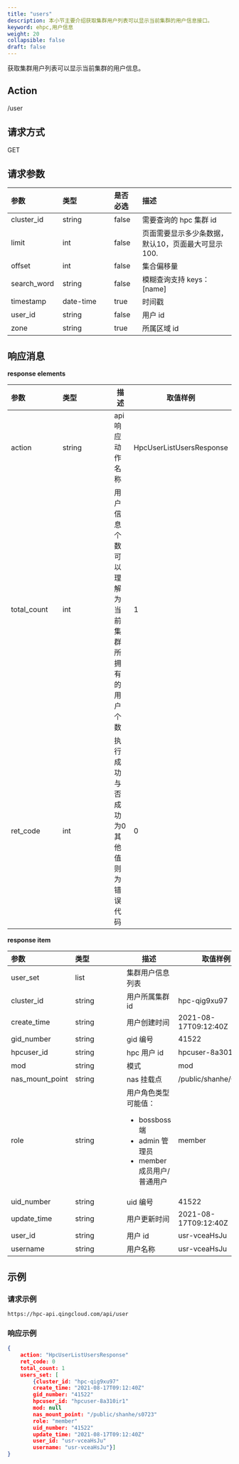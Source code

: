 ```yaml
---
title: "users"
description: 本小节主要介绍获取集群用户列表可以显示当前集群的用户信息接口。 
keyword: ehpc,用户信息
weight: 20
collapsible: false
draft: false
---
```


获取集群用户列表可以显示当前集群的用户信息。

## Action

/user

## 请求方式

GET

## 请求参数

| <span style="display:inline-block;width:100px">参数</span> | <span style="display:inline-block;width:100px">类型</span> | 是否必选 | 描述                                               |
| :--------------------------------------------------------- | :--------------------------------------------------------- | :------- | :------------------------------------------------- |
| cluster_id                                                 | string                                                     | false    | 需要查询的 hpc 集群 id                             |
| limit                                                      | int                                                        | false    | 页面需要显示多少条数据，默认10，页面最大可显示100. |
| offset                                                     | int                                                        | false    | 集合偏移量                                         |
| search_word                                                | string                                                     | false    | 模糊查询支持 keys：[name]                          |
| timestamp                                                  | date-time                                                  | true     | 时间戳                                             |
| user_id                                                    | string                                                     | false    | 用户 id                                            |
| zone                                                       | string                                                     | true     | 所属区域 id                                        |

## 响应消息

**response elements**

| <span style="display:inline-block;width:100px">参数</span> | <span style="display:inline-block;width:100px">类型</span> | 描述                                                 | 取值样例                 |
| :--------------------------------------------------------- | :--------------------------------------------------------- | ---------------------------------------------------- | ------------------------ |
| action                                                     | string                                                     | api 响应动作名称                                     | HpcUserListUsersResponse |
| total_count                                                | int                                                        | 用户信息个数<br />可以理解为当前集群所拥有的用户个数 | 1                        |
| ret_code                                                   | int                                                        | 执行成功与否<br />成功为0<br />其他值则为错误代码    | 0                        |

**response item**

| <span style="display:inline-block;width:100px">参数</span> | <span style="display:inline-block;width:100px">类型</span> | 描述                                                         | 取值样例             |
| :--------------------------------------------------------- | :--------------------------------------------------------- | ------------------------------------------------------------ | -------------------- |
| user_set                                                   | list                                                       | 集群用户信息列表                                             |                      |
| cluster_id                                                 | string                                                     | 用户所属集群 id                                              | hpc-qig9xu97         |
| create_time                                                | string                                                     | 用户创建时间                                                 | 2021-08-17T09:12:40Z |
| gid_number                                                 | string                                                     | gid 编号                                                     | 41522                |
| hpcuser_id                                                 | string                                                     | hpc 用户 id                                                  | hpcuser-8a301ir      |
| mod                                                        | string                                                     | 模式                                                         | mod                  |
| nas_mount_point                                            | string                                                     | nas 挂载点                                                   | /public/shanhe/07023 |
| role                                                       | string                                                     | 用户角色类型<br />可能值：<ul><li>bossboss端</li><li>admin 管理员</li><li>member 成员用户/普通用户</li></ul> | member               |
| uid_number                                                 | string                                                     | uid 编号                                                     | 41522                |
| update_time                                                | string                                                     | 用户更新时间                                                 | 2021-08-17T09:12:40Z |
| user_id                                                    | string                                                     | 用户 id                                                      | usr-vceaHsJu         |
| username                                                   | string                                                     | 用户名称                                                     | usr-vceaHsJu         |

## 示例

### 请求示例

```url
https://hpc-api.qingcloud.com/api/user
```

### 响应示例

```json
{
	action: "HpcUserListUsersResponse"
	ret_code: 0
	total_count: 1
	users_set: [
		{cluster_id: "hpc-qig9xu97"
		create_time: "2021-08-17T09:12:40Z"
		gid_number: "41522"
		hpcuser_id: "hpcuser-8a310ir1"
		mod: null
		nas_mount_point: "/public/shanhe/s0723"
		role: "member"
		uid_number: "41522"
		update_time: "2021-08-17T09:12:40Z"
		user_id: "usr-vceaHsJu"
		username: "usr-vceaHsJu"}]
}
```
